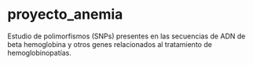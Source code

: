 # proyecto_anemia
Estudio de polimorfismos (SNPs) presentes en las secuencias de ADN de beta hemoglobina y otros genes relacionados al tratamiento de hemoglobinopatías.
